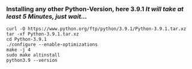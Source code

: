 ### Installing any other Python-Version, here 3.9.1 *It will take at least 5 Minutes, just wait...*
```
curl -O https://www.python.org/ftp/python/3.9.1/Python-3.9.1.tar.xz
tar -xf Python-3.9.1.tar.xz
cd Python-3.9.1
./configure --enable-optimizations
make -j 4
sudo make altinstall
python3.9 --version
```